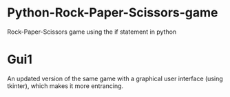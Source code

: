 # Python-Rock-Paper-Scissors-game
Rock-Paper-Scissors game using the if statement in python


# Gui1
An updated version of the same game with a graphical user interface (using tkinter), which makes it more entrancing.
